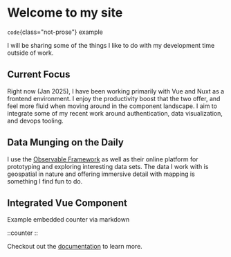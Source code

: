 # Welcome to my site

`code`{class="not-prose"} example

I will be sharing some of the things I like to do with my development time outside of work.

## Current Focus

Right now (Jan 2025), I have been working primarily with Vue and Nuxt as a frontend environment. I enjoy the productivity boost that the two offer, and feel more fluid when moving around in the component landscape. I aim to integrate some of my recent work around authentication, data visualization, and devops tooling.

## Data Munging on the Daily

I use the [Observable Framework](https://observablehq.com) as well as their online platform for prototyping and exploring interesting data sets. The data I work with is geospatial in nature and offering immersive detail with mapping is something I find fun to do.

## Integrated Vue Component

Example embedded counter via markdown

::counter
::

Checkout out the [documentation](https://content.nuxt.com/docs/getting-started) to learn more.
